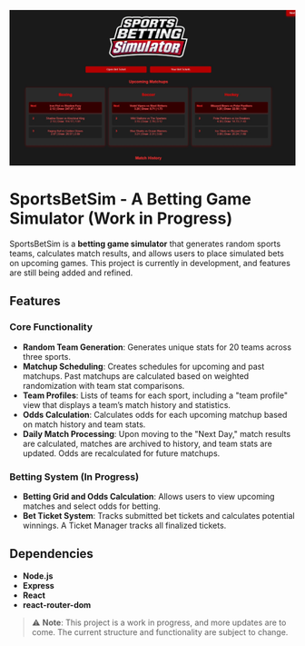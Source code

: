 ![Main screenshot](./screenshots/screenshot1.jpg)


# SportsBetSim - A Betting Game Simulator (Work in Progress)

SportsBetSim is a **betting game simulator** that generates random sports teams, calculates match results, and allows users to place simulated bets on upcoming games. This project is currently in development, and features are still being added and refined.

## Features

### Core Functionality
- **Random Team Generation**: Generates unique stats for 20 teams across three sports.
- **Matchup Scheduling**: Creates schedules for upcoming and past matchups. Past matchups are calculated based on weighted randomization with team stat comparisons.
- **Team Profiles**: Lists of teams for each sport, including a "team profile" view that displays a team’s match history and statistics.
- **Odds Calculation**: Calculates odds for each upcoming matchup based on match history and team stats.
- **Daily Match Processing**: Upon moving to the "Next Day," match results are calculated, matches are archived to history, and team stats are updated. Odds are recalculated for future matchups.

### Betting System (In Progress)
- **Betting Grid and Odds Calculation**: Allows users to view upcoming matches and select odds for betting. 
- **Bet Ticket System**: Tracks submitted bet tickets and calculates potential winnings. A Ticket Manager tracks all finalized tickets.

## Dependencies
- **Node.js**
- **Express**
- **React**
- **react-router-dom**

> ⚠️ **Note**: This project is a work in progress, and more updates are to come. The current structure and functionality are subject to change.
